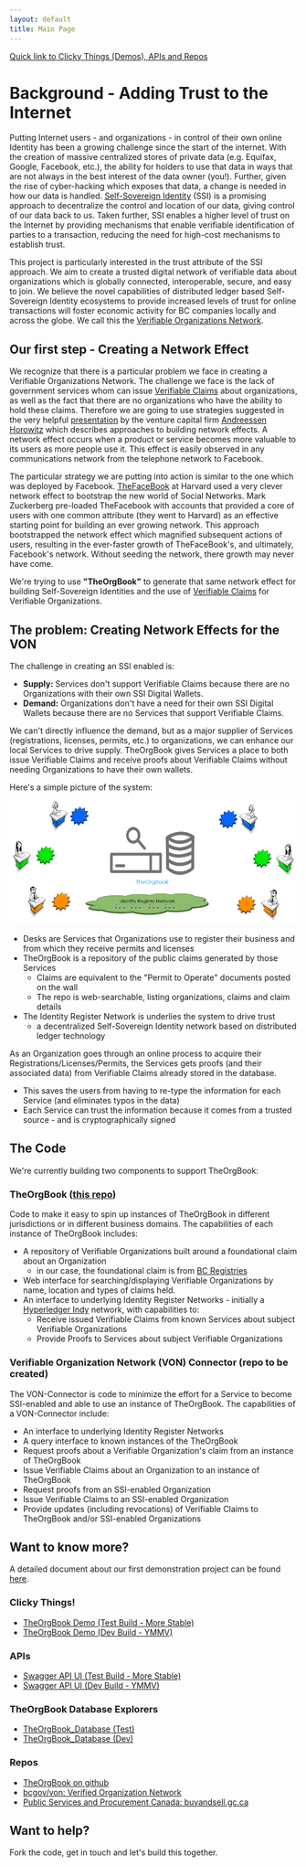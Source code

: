 ```yaml
---
layout: default
title: Main Page
---
```


[Quick link to Clicky Things (Demos), APIs and Repos](#clicky-things)

# Background - Adding Trust to the Internet

Putting Internet users - and organizations - in control of their own online Identity has been a growing challenge since the start of the internet. With the creation of massive centralized stores of private data (e.g. Equifax, Google, Facebook, etc.), the ability for holders to use that data in ways that are not always in the best interest of the data owner (you!). Further, given the rise of cyber-hacking which exposes that data, a change is needed in how our data is handled. [Self-Sovereign Identity](https://bitsonblocks.net/2017/05/17/a-gentle-introduction-to-self-sovereign-identity/)  (SSI) is a promising approach to decentralize the control and location of our data, giving control of our data back to us. Taken further, SSI enables a higher level of trust on the Internet by providing mechanisms that enable verifiable identification of parties to a transaction, reducing the need for high-cost mechanisms to establish trust.

This project is particularly interested in the trust attribute of the SSI approach. We aim to create a trusted digital network of verifiable data about organizations which is globally connected, interoperable, secure, and easy to join. We believe the novel capabilities of  distributed ledger based Self-Sovereign Identity ecosystems to provide increased levels of trust for online transactions will foster economic activity for BC companies locally and across the globe. We call this the [Verifiable Organizations Network](https://github.com/bcgov/von).

## Our first step - Creating a Network Effect

We recognize that there is a particular problem we face in creating a Verifiable Organizations Network. The challenge we face is the lack of government services whom can issue [Verifiable Claims](https://www.w3.org/2017/vc/) about organizations, as well as the fact that there are no organizations who have the ability to hold these claims. Therefore we are going to use strategies suggested in the very helpful [presentation](https://a16z.com/2016/03/07/all-about-network-effects/) by the venture capital firm [Andreessen Horowitz](https://a16z.com) which describes approaches to building network effects. A network effect occurs when a product or service becomes more valuable to its users as more people use it. This effect is easily observed in any communications network from the telephone network to Facebook.

The particular strategy we are putting into action is similar to the one which was deployed by Facebook. [TheFaceBook](http://www.thecrimson.com/article/2004/2/9/hundreds-register-for-new-facebook-website/) at Harvard used a very clever network effect to bootstrap the new world of Social Networks. Mark Zuckerberg pre-loaded TheFacebook with accounts that provided a core of users with one common attribute (they went to Harvard) as an effective starting point for building an ever growing network. This approach bootstrapped the network effect which magnified subsequent actions of users, resulting in the ever-faster growth of TheFaceBook's, and ultimately, Facebook's network. Without seeding the network, there growth may never have come.

We're trying to use **"TheOrgBook"** to generate that same network effect for building Self-Sovereign Identities and the use of [Verifiable Claims](https://w3c.github.io/webpayments-ig/VCTF/charter/faq.html) for Verifiable Organizations.

## The problem: Creating Network Effects for the VON

The challenge in creating an SSI enabled is:

* **Supply:** Services don't support Verifiable Claims because there are no Organizations with their own SSI Digital Wallets.
* **Demand:** Organizations don't have a need for their own SSI Digital Wallets because there are no Services that support Verifiable Claims.

We can't directly influence the demand, but as a major supplier of Services (registrations, licenses, permits, etc.) to organizations, we can enhance our local Services to drive supply. TheOrgBook gives Services a place to both issue Verifiable Claims and receive proofs about Verifiable Claims without needing Organizations to have their own wallets.

Here's a simple picture of the system:

![](assets/images/TheOrgBook-HighLevel.png)

* Desks are Services that Organizations use to register their business and from which they receive permits and licenses
* TheOrgBook is a repository of the public claims generated by those Services
  * Claims are equivalent to the "Permit to Operate" documents posted on the wall
  * The repo is web-searchable, listing organizations, claims and claim details
* The Identity Register Network is underlies the system to drive trust
  * a decentralized Self-Sovereign Identity network based on distributed ledger technology

As an Organization goes through an online process to acquire their Registrations/Licenses/Permits, the Services gets proofs (and their associated data) from Verifiable Claims already stored in the database.

- This saves the users from having to re-type the information for each Service (and eliminates typos in the data)
- Each Service can trust the information because it comes from a trusted source - and is cryptographically signed

## The Code

We're currently building two components to support TheOrgBook:

### TheOrgBook ([this repo](https://github.com/bcgov/TheOrgBook))

Code to make it easy to spin up instances of TheOrgBook in different jurisdictions or in different business domains. The capabilities of each instance of TheOrgBook includes:

* A repository of Verifiable Organizations built around a foundational claim about an Organization
  * in our case, the foundational claim is from [BC Registries](https://www2.gov.bc.ca/gov/content/governments/organizational-structure/ministries-organizations/ministries/citizens-services/bc-registries-online-services)
* Web interface for searching/displaying Verifiable Organizations by name, location and types of claims held.
* An interface to underlying Identity Register Networks - initially a [Hyperledger Indy](https://github.com/hyperledger/indy-node/blob/master/README.md) network, with capabilities to:
  * Receive issued Verifiable Claims from known Services about subject Verifiable Organizations
  * Provide Proofs to Services about subject Verifiable Organizations

### Verifiable Organization Network (VON) Connector (repo to be created)

The VON-Connector is code to minimize the effort for a Service to become SSI-enabled and able to use an instance of TheOrgBook. The capabilities of a VON-Connector include:

* An interface to underlying Identity Register Networks
* A query interface to known instances of the TheOrgBook
* Request proofs about a Verifiable Organization's claim from an instance of TheOrgBook
* Issue Verifiable Claims about an Organization to an instance of TheOrgBook
* Request proofs from an SSI-enabled Organization
* Issue Verifiable Claims to an SSI-enabled Organization
* Provide updates (including revocations) of Verifiable Claims to TheOrgBook and/or SSI-enabled Organizations

## Want to know more?

A detailed document about our first demonstration project can be found [here](https://docs.google.com/document/d/1wNnXdQKUtWnx--xw3VQ9Fr2TDa0kUNIBSMmFGR4uoMg/edit?usp=sharing).

### Clicky Things!
* [TheOrgBook Demo (Test Build - More Stable)](https://devex-von-test.pathfinder.gov.bc.ca/home) 
* [TheOrgBook Demo (Dev Build - YMMV)](https://devex-von-dev.pathfinder.gov.bc.ca/home) 

### APIs
* [Swagger API UI (Test Build - More Stable)](https://django-devex-von-test.pathfinder.gov.bc.ca/api/v1/) 
* [Swagger API UI (Dev Build - YMMV)](https://django-devex-von-dev.pathfinder.gov.bc.ca/api/v1/) 

### TheOrgBook Database Explorers
* [TheOrgBook_Database (Test)](http://schema-spy-devex-von-test.pathfinder.gov.bc.ca/)
* [TheOrgBook_Database (Dev)](http://schema-spy-devex-von-dev.pathfinder.gov.bc.ca/) 

### Repos
* [TheOrgBook on github](https://github.com/bcgov/TheOrgBook)
* [bcgov/von: Verified Organization Network](https://github.com/bcgov/von)
* [Public Services and Procurement Canada: buyandsell.gc.ca](https://github.com/PSPC-SPAC-buyandsell)

## Want to help?

Fork the code, get in touch and let's build this together.
